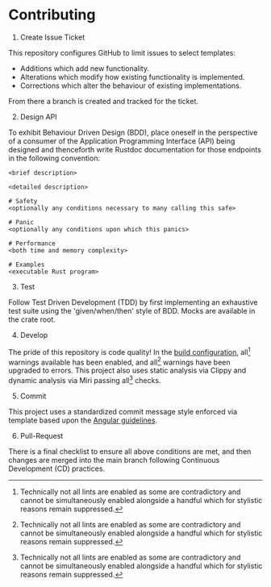 # Contributing

1. Create Issue Ticket

This repository configures GitHub to limit issues to select templates:

- Additions which add new functionality.
- Alterations which modify how existing functionality is implemented.
- Corrections which alter the behaviour of existing implementations.

From there a branch is created and tracked for the ticket.

2. Design API

To exhibit Behaviour Driven Design (BDD), place oneself in the perspective
of a consumer of the Application Programming Interface (API) being designed
and thenceforth write Rustdoc documentation for those endpoints in the
following convention:

```
<brief description>

<detailed description>

# Safety
<optionally any conditions necessary to many calling this safe>

# Panic
<optionally any conditions upon which this panics>

# Performance
<both time and memory complexity>

# Examples
<executable Rust program>
```

3. Test

Follow Test Driven Development (TDD) by first implementing an exhaustive test
suite using the 'given/when/then' style of BDD. Mocks are available in the
crate root.

4. Develop

The pride of this repository is code quality! In the
[build configuration](Cargo.toml), all[^1] warnings available has been
enabled, and all[^1] warnings have been upgraded to errors. This project
also uses static analysis via Clippy and dynamic analysis via Miri passing
all[^1] checks.

[^1]: Technically not all lints are enabled as some are contradictory and
      cannot be simultaneously enabled alongside a handful which for stylistic
      reasons remain suppressed.

5. Commit

This project uses a standardized commit message style enforced via template
based upon the [Angular guidelines](https://github.com/angular/angular/blob/main/contributing-docs/commit-message-guidelines.md).

6. Pull-Request

There is a final checklist to ensure all above conditions are met, and then
changes are merged into the main branch following Continuous Development (CD)
practices.

